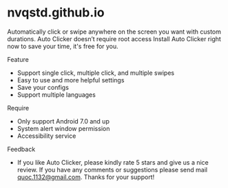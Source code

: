 # nvqstd.github.io

Automatically click or swipe anywhere on the screen you want with custom durations.
Auto Clicker doesn’t require root access
Install Auto Clicker right now to save your time, it's free for you.

Feature
- Support single click, multiple click, and multiple swipes
- Easy to use and more helpful settings
- Save your configs
- Support multiple languages

Require
- Only support Android 7.0 and up
- System alert window permission
- Accessibility service

Feedback
- If you like Auto Clicker, please kindly rate 5 stars and give us a nice review.
If you have any comments or suggestions please send mail quoc.1132@gmail.com. Thanks for your support!
